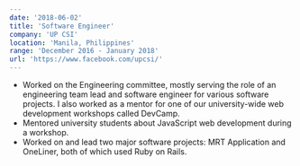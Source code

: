 ```yaml
---
date: '2018-06-02'
title: 'Software Engineer'
company: 'UP CSI'
location: 'Manila, Philippines'
range: 'December 2016 - January 2018'
url: 'https://www.facebook.com/upcsi/'
---
```


- Worked on the Engineering committee, mostly serving the role of an engineering team lead and software engineer for various software projects. I also worked as a mentor for one of our university-wide web development workshops called DevCamp.
- Mentored university students about JavaScript web development during a workshop.
- Worked on and lead two major software projects: MRT Application and OneLiner, both of which used Ruby on Rails.
